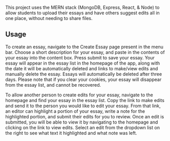 This project uses the MERN stack (MongoDB, Express, React, & Node) to allow students to upload their essays and have others suggest edits all in one place, without needing to share files.

## Usage

To create an essay, navigate to the Create Essay page present in the menu bar. Choose a short description for your essay, and paste in the contents of your essay into the content box. Press submit to save your essay. Your essay will appear in the essay list in the homepage of the app, along with the date it will be automatically deleted and links to make/view edits and manually delete the essay. Essays will automatically be deleted after three days. Please note that if you clear your cookies, your essay will disappear from the essay list, and cannot be recovered.

To allow another person to create edits for your essay, navigate to the homepage and find your essay in the essay list. Copy the link to make edits and send it to the person you would like to edit your essay. From that link, an editor can highlight a portion of your essay, write a note for the highlighted portion, and submit their edits for you to review. Once an edit is submitted, you will be able to view it by navigating to the homepage and clicking on the link to view edits. Select an edit from the dropdown list on the right to see what text it highlighted and what note was left. 